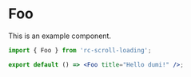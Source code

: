 # Foo

This is an example component.

```jsx
import { Foo } from 'rc-scroll-loading';

export default () => <Foo title="Hello dumi!" />;
```

